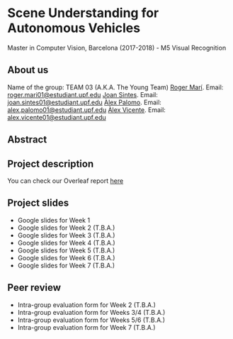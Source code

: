 # Scene Understanding for Autonomous Vehicles
Master in Computer Vision, Barcelona (2017-2018) - M5 Visual Recognition

## About us
Name of the group: TEAM 03 (A.K.A. The Young Team)
[Roger Marí](https://github.com/rogermm14). Email: roger.mari01@estudiant.upf.edu
[Joan Sintes](https://github.com/JoSintes8). Email: joan.sintes01@estudiant.upf.edu
[Àlex Palomo](https://github.com/alexpalomodominguez). Email: alex.palomo01@estudiant.upf.edu
[Àlex Vicente](https://github.com/AlexVicenteS). Email: alex.vicente01@estudiant.upf.edu

## Abstract

## Project description
You can check our Overleaf report [here]()

## Project slides
- Google slides for Week 1
- Google slides for Week 2 (T.B.A.)
- Google slides for Week 3 (T.B.A.)
- Google slides for Week 4 (T.B.A.) 
- Google slides for Week 5 (T.B.A.)
- Google slides for Week 6 (T.B.A.)
- Google slides for Week 7 (T.B.A.)

## Peer review
- Intra-group evaluation form for Week 2 (T.B.A.)
- Intra-group evaluation form for Weeks 3/4 (T.B.A.)
- Intra-group evaluation form for Weeks 5/6 (T.B.A.)
- Intra-group evaluation form for Week 7 (T.B.A.)
